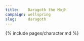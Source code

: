 ```yaml
---
title:    Daragoth the Mojh
campaign: wellspring
slug:     daragoth
---
```


{% include pages/character.md %}

